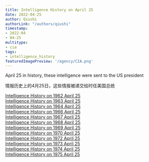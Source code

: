 ```yaml
---
title: Intelligence History on April 25
date: 2022-04-25
author: Qiushi 
authorLink: "/authors/qiushi"
timestamp: 
- 2022-04
- 04-25
multitype: 
- cia
tags: 
- intelligence_history
featuredImagePreview: '/agency/CIA.png'
---
```



April 25 in history, these intelligence were sent to the US president

情报历史上的4月25日，这些情报被递交给时任美国总统

<!--more-->







[Intelligence History on 1962 April 25](/dailybrief/1962-04-25)   
[Intelligence History on 1963 April 25](/dailybrief/1963-04-25)   
[Intelligence History on 1964 April 25](/dailybrief/1964-04-25)   
[Intelligence History on 1966 April 25](/dailybrief/1966-04-25)   
[Intelligence History on 1967 April 25](/dailybrief/1967-04-25)   
[Intelligence History on 1968 April 25](/dailybrief/1968-04-25)   
[Intelligence History on 1969 April 25](/dailybrief/1969-04-25)   
[Intelligence History on 1970 April 25](/dailybrief/1970-04-25)   
[Intelligence History on 1972 April 25](/dailybrief/1972-04-25)   
[Intelligence History on 1973 April 25](/dailybrief/1973-04-25)   
[Intelligence History on 1974 April 25](/dailybrief/1974-04-25)   
[Intelligence History on 1975 April 25](/dailybrief/1975-04-25)   
